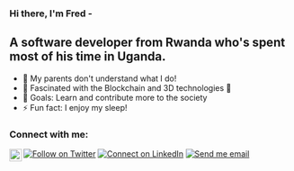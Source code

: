 ### Hi there, I'm Fred -

<!-- [![Website](https://img.shields.io/website?label=codeSTACKr.com&style=for-the-badge&url=https%3A%2F%2Fcodestackr.com)](https://codestackr.com)
[![Twitter Follow](https://img.shields.io/twitter/follow/codeSTACKr?color=1DA1F2&logo=twitter&style=for-the-badge)](https://twitter.com/intent/follow?original_referer=https%3A%2F%2Fgithub.com%2FcodeSTACKr&screen_name=codeSTACKr) -->

## A software developer from Rwanda who's spent most of his time in Uganda.
- 🔭 My parents don't understand what I do!  
- 🌱 Fascinated with the Blockchain and 3D technologies 🤣
- 🥅 Goals: Learn and contribute more to the society
- ⚡ Fun fact: I enjoy my sleep!

### Connect with me:


[![Follow on Twitter](https://img.shields.io/badge/--twitter?label=Twitter&logo=Twitter&style=social)](https://twitter.com/hakifred201) [![Connect on LinkedIn](https://img.shields.io/badge/--linkedin?label=LinkedIn&logo=LinkedIn&style=social)](https://www.linkedin.com/in/hakizimana-frederick-00965210b) [![Send me email](https://img.shields.io/badge/--gmail?label=Gmail&logo=Gmail&style=social)](mailto:hakifred20@gmail.com)
[<img align="left" alt="codeSTACKr | Instagram" width="22px" src="https://cdn.jsdelivr.net/npm/simple-icons@v3/icons/instagram.svg" />][instagram]

<br />



<br />
<br />


[instagram]: https://instagram.com/hakifred
[twitter]: https://twitter.com/hakifred201
[linkedin]: https://www.linkedin.com/in/hakizimana-frederick-00965210b/

